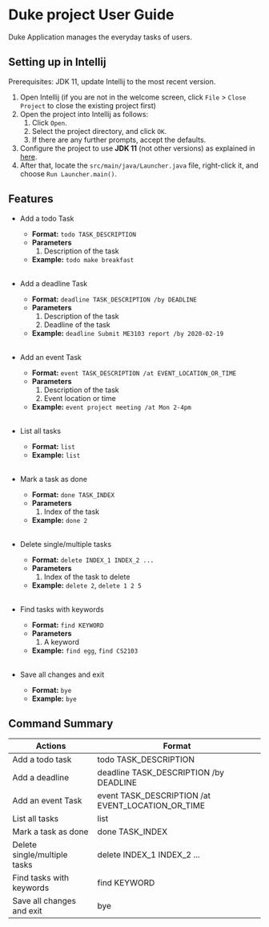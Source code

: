 # Duke project User Guide

Duke Application manages the everyday tasks of users.

## Setting up in Intellij

Prerequisites: JDK 11, update Intellij to the most recent version.

1. Open Intellij (if you are not in the welcome screen, click `File` > `Close Project` to close the existing project first)
1. Open the project into Intellij as follows:
   1. Click `Open`.
   1. Select the project directory, and click `OK`.
   1. If there are any further prompts, accept the defaults.
1. Configure the project to use **JDK 11** (not other versions) as explained in [here](https://www.jetbrains.com/help/idea/sdk.html#set-up-jdk).
1. After that, locate the `src/main/java/Launcher.java` file, right-click it, and choose `Run Launcher.main()`.

## Features 
* Add a todo Task
   * **Format:** `todo TASK_DESCRIPTION`
   * **Parameters**
      1. Description of the task
   * **Example:** `todo make breakfast`
     <br><br>
     
* Add a deadline Task
   * **Format:** `deadline TASK_DESCRIPTION /by DEADLINE`
   * **Parameters**
      1. Description of the task
      2. Deadline of the task 
   * **Example:** `deadline Submit ME3103 report /by 2020-02-19`
     <br><br>
     
* Add an event Task
   * **Format:** `event TASK_DESCRIPTION /at EVENT_LOCATION_OR_TIME`
   * **Parameters**
      1. Description of the task
      2. Event location or time
   * **Example:** `event project meeting /at Mon 2-4pm`
   <br><br>
     
* List all tasks
   * **Format:** `list`
   * **Example:** `list`
     <br><br>
     
* Mark a task as done
   * **Format:** `done TASK_INDEX`
   * **Parameters**
      1. Index of the task
   * **Example:** `done 2`
   <br><br>

* Delete single/multiple tasks
   * **Format:** `delete INDEX_1 INDEX_2 ...`
   * **Parameters**
      1. Index of the task to delete 
   * **Example:** `delete 2`, `delete 1 2 5` 
   <br><br>

* Find tasks with keywords
   * **Format:** `find KEYWORD`
   * **Parameters**
      1. A keyword 
   * **Example:** `find egg`, `find CS2103`
   <br><br>
     
* Save all changes and exit
   * **Format:** `bye`
   * **Example:** `bye`
   
## Command Summary
| Actions | Format |
| ------ | ------ |
| Add a todo task | todo TASK_DESCRIPTION |
| Add a deadline | deadline TASK_DESCRIPTION /by DEADLINE |
| Add an event Task | event TASK_DESCRIPTION /at EVENT_LOCATION_OR_TIME |
| List all tasks | list |
| Mark a task as done | done TASK_INDEX |
| Delete single/multiple tasks | delete INDEX_1 INDEX_2 ... |
| Find tasks with keywords | find KEYWORD |
| Save all changes and exit | bye |
   

   

   
   